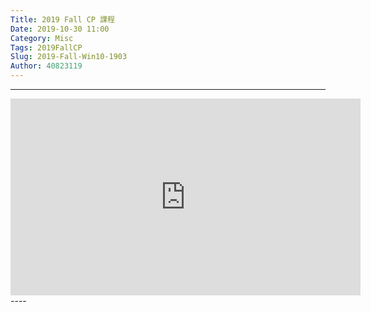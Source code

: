 ```yaml
---
Title: 2019 Fall CP 課程
Date: 2019-10-30 11:00
Category: Misc
Tags: 2019FallCP
Slug: 2019-Fall-Win10-1903
Author: 40823119
---
```


----
<iframe width="560" height="315" src="https://www.youtube.com/embed/Dh0HJ110Q_Q" frameborder="0" allow="accelerometer; autoplay; encrypted-media; gyroscope; picture-in-picture" allowfullscreen></iframe>
----
